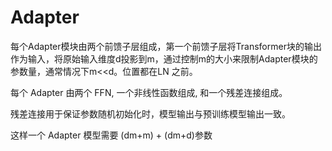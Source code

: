 # Adapter

每个Adapter模块由两个前馈子层组成，第一个前馈子层将Transformer块的输出作为输入，将原始输入维度d投影到m，通过控制m的大小来限制Adapter模块的参数量，通常情况下m<\<d。位置都在LN 之前。

每个 Adapter 由两个 FFN, 一个非线性函数组成, 和一个残差连接组成。

残差连接用于保证参数随机初始化时，模型输出与预训练模型输出一致。

这样一个 Adapter 模型需要 (dm+m) + (dm+d)参数

